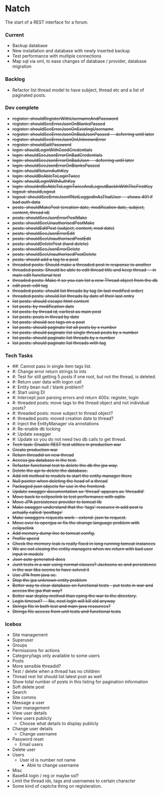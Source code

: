 # Natch 

The start of a REST interface for a forum.

### Current

* Backup database
* New installation and database with newly inserted backup
* Test performance with multiple connections
* Map sql via xml, to ease changes of database / provider, database migration

### Backlog

* Refactor list thread model to have subject, thread etc and a list of paginated posts.

### Dev complete

* ~~register: shouldRegisterWithUsernameAndPassword~~
* ~~register: shouldSeeErrorJsonOnBlanksPassed~~
* ~~register: shouldSeeErrorJsonOnExistingUsername~~
* ~~register: shouldSeeErrorJsonOnBadJsonPassed -- deferring until later~~
* ~~register: shouldSeeErrorJsonOnUnknownError~~
* ~~register: shouldSaltPassword~~
* ~~login: shouldLoginWithGoodCredentials~~
* ~~login: shouldSeeJsonErrorOnBadCredentials~~
* ~~login: shouldSeeJsonErrorOnBadJson -- deferring until later~~
* ~~login: shouldSeeJsonErrorOnBlanksPassed~~
* ~~login: shouldReturnAuthKey~~
* ~~login: shouldBeAbleToLoginTwice~~
* ~~login: shouldLoginWithAuthKey~~
* ~~login: shouldntBeAbleToLoginTwiceAndLogoutBackInWithTheFirstKey~~
* ~~logout: shouldLogout~~
* ~~logout: shouldSeeErrorJsonIfNotLoggedInAsThatUser -- shows 401 if bad auth data~~
* ~~posts: shouldMakePost (creation date, modification date, subject, content, thread id)~~
* ~~posts: shouldSeeJsonErrorPostMake~~
* ~~posts: shouldSeeUnauthorisedPostMake~~
* ~~posts: shouldEditPost (subject, content, mod date)~~
* ~~posts: shouldSeeJsonErrorEdit~~
* ~~posts: shouldSeeUnauthorisedPostEdit~~
* ~~posts: shouldDeletePost (hard delete)~~
* ~~posts: shouldSeeJsonErrorDelete~~
* ~~posts: shouldSeeUnauthorisedPostDelete~~
* ~~posts: should add a tag to a post~~
* ~~threaded posts: Should make a threaded post in response to another~~
* ~~threaded posts: Should be able to edit thread title and keep thread -- in main edit functional test~~
* ~~threaded posts: Make it so you can list a new Thread object from the db~~
* ~~edit post: edit tag~~
* ~~threaded posts: should list threads by tag (in last modified order)~~
* ~~threaded posts: should list threads by date of their last entry~~
* ~~list posts: should escape html content~~
* ~~list posts: by modification date~~
* ~~list posts: by thread id, earliest as main post~~
* ~~list posts: posts in thread by date~~
* ~~list posts: should see tags on a post~~
* ~~list posts: should paginate list all posts by x number~~
* ~~list posts: should paginate list single thread posts by x number~~
* ~~list posts: should paginate list threads by x number~~
* ~~list posts: should paginate list threads with tag~~

### Tech Tasks 

* ##: Cannot pass in single item tags list.
* #: Change error return strings to ints
* #: Test for still getting 5 posts if one root, but not the thread, is deleted.
* #: Return user data with logon call
* #: Entity bean null / blank problem?
* #: Start using DI
* #: Intercept json parsing errors and return 400s: register, login
* #: threaded posts: move tags to the thread object and not individual posts?
* #: threaded posts: move subject to thread object?
* #: threaded posts: moved creation date to thread?
* #: Inject the EntityManager via annotations
* #: Re-enable db locking 
* #: Update swagger
* #: Update so you do not need two db calls to get thread.
* ~~Tech task: Disable REST test utilties in production war~~
* ~~Create production war~~
* ~~Return threadid on new thread~~
* ~~Access jpa database in the test.~~
* ~~Refactor functional test to delete the db the jpa way.~~
* ~~Delete the api to delete the database.~~
* ~~Add init method to models to start the entity manager there~~
* ~~Null pointer when deleting the head of a thread~~
* ~~Packaged json objects for use in the frontend.~~
* ~~Update swagger documentation so 'thread' appears as 'threadId'~~
* ~~Move back to eclipselink to test performance with sqlite~~
* ~~Move JPA persistence provider to tomcat lib~~
* ~~Make swagger understand that the 'tags' resource in add post is actually called 'posttags'~~
* ~~Make swaggers requests work - extend .json to request.~~
* ~~Move over to openjpa or fix the strange language problem with eclipselink~~
* ~~Add memory dump line to tomcat config.~~
* ~~Profile speed~~
* ~~Check the memory leak is really fixed in long running tomcat instances~~
* ~~We are not closing the entity managers when we return with bad user input in models~~
* ~~Json auto generated docs~~
* ~~Junit tests in a war using normal classes? Jacksons xc and persistence in the war libs seems to have solved it~~
* ~~Use JPA from java se.~~
* ~~Stop the jpa unknown entity problem~~
* ~~Better way to clear database on functional tests - put tests in war and access the jpa that way?~~
* ~~Better war deploy method than cping the war to the directory.~~
* ~~Login timeout? -- No, next login will kill old anyway~~
* ~~Strings file in both test and main java resources?~~
* ~~Strings file access from unit tests and functional tests~~

### Icebox 

* Site management
 * Superuser
 * Groups
 * Permissions for actions
 * Category/tags only available to some users
* Posts
 * More sensible threadid?
 * Test / delete when a thread has no children
 * Thread rest list should list latest post as well
 * Show total number of posts in this listing for pagination information
 * Soft delete post
 * Search
* Site comms
 * Message a user
* User management 
 * View user details
 * View users publicly 
     * Choose what details to display publicly
 * Change user details
     * Change username
 * Password reset
     * Email users
 * Delete user
* Users
    * User id is number not name
        * Able to change username
* Misc
 * Base64 login / reg or maybe ssl?
 * Limit the thread ids, tags and usernames to certain character
 * Some kind of captcha thing on registeration.
